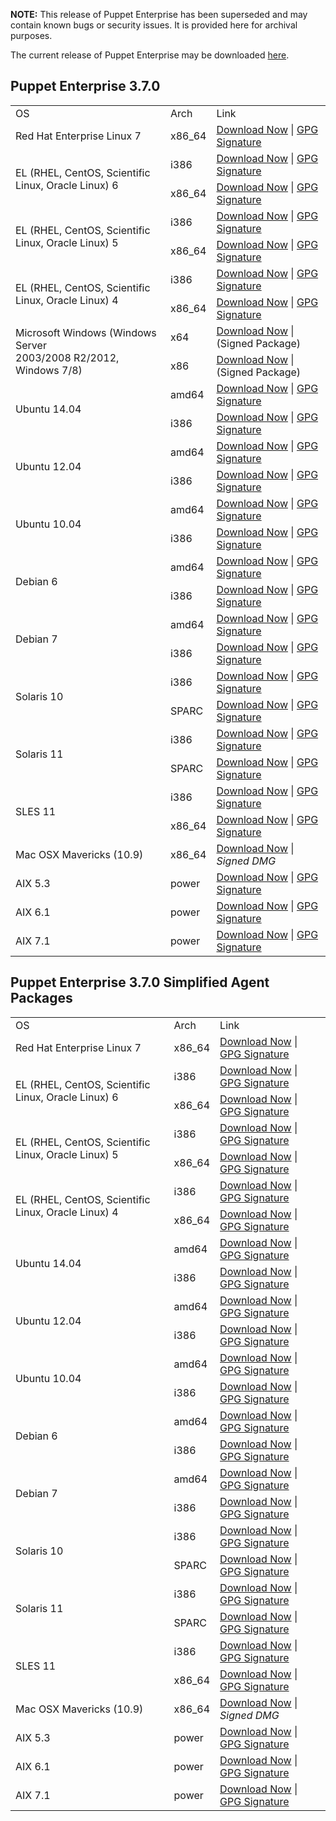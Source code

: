 <p><b>NOTE:</b> This release of Puppet Enterprise has been superseded and may contain known bugs or security issues. It is provided here for archival purposes.
</p><p>The current release of Puppet Enterprise may be downloaded <a href="/Readme.md">here</a>.

</p><h2 id="pe_370">Puppet Enterprise 3.7.0</h2>
<table>
<tbody>
<tr>
<td>OS</td>
<td>Arch</td>
<td>Link</td>
</tr>

<tr>
<td>Red Hat Enterprise Linux 7</td>
<td>x86_64</td>
<td><a href="http://pm.puppetlabs.com/puppet-enterprise/3.7.0/puppet-enterprise-3.7.0-el-7-x86_64.tar.gz">Download Now</a> | <a href="https://pm.puppetlabs.com/puppet-enterprise/3.7.0/puppet-enterprise-3.7.0-el-7-x86_64.tar.gz.asc">GPG Signature</a></td>
</tr>


<tr>
<td rowspan="2">EL (RHEL, CentOS, Scientific Linux, Oracle Linux) 6</td>
<td>i386</td>
<td><a href="http://pm.puppetlabs.com/puppet-enterprise/3.7.0/puppet-enterprise-3.7.0-el-6-i386.tar.gz">Download Now</a> | <a href="http://pm.puppetlabs.com/puppet-enterprise/3.7.0/puppet-enterprise-3.7.0-el-6-i386.tar.gz.asc">GPG Signature</a></td>
</tr>
<tr>
<td>x86_64</td>
<td><a href="http://pm.puppetlabs.com/puppet-enterprise/3.7.0/puppet-enterprise-3.7.0-el-6-x86_64.tar.gz">Download Now</a> | <a href="http://pm.puppetlabs.com/puppet-enterprise/3.7.0/puppet-enterprise-3.7.0-el-6-x86_64.tar.gz.asc">GPG Signature</a></td>
</tr>

<tr>
<td rowspan="2">EL (RHEL, CentOS, Scientific Linux, Oracle Linux) 5</td>
<td>i386</td>
<td><a href="http://pm.puppetlabs.com/puppet-enterprise/3.7.0/puppet-enterprise-3.7.0-el-5-i386.tar.gz">Download Now</a> | <a href="http://pm.puppetlabs.com/puppet-enterprise/3.7.0/puppet-enterprise-3.7.0-el-5-i386.tar.gz.asc">GPG Signature</a></td>
</tr>
<tr>
<td>x86_64</td>
<td><a href="http://pm.puppetlabs.com/puppet-enterprise/3.7.0/puppet-enterprise-3.7.0-el-5-x86_64.tar.gz">Download Now</a> | <a href="http://pm.puppetlabs.com/puppet-enterprise/3.7.0/puppet-enterprise-3.7.0-el-5-x86_64.tar.gz.asc">GPG Signature</a></td>
</tr>

<tr>
<td rowspan="2">EL (RHEL, CentOS, Scientific Linux, Oracle Linux) 4</td>
<td>i386</td>
<td><a href="http://pm.puppetlabs.com/puppet-enterprise/3.7.0/puppet-enterprise-3.7.0-el-4-i386.tar.gz">Download Now</a> | <a href="http://pm.puppetlabs.com/puppet-enterprise/3.7.0/puppet-enterprise-3.7.0-el-4-i386.tar.gz.asc">GPG Signature</a></td>
</tr>
<tr>
<td>x86_64</td>
<td><a href="http://pm.puppetlabs.com/puppet-enterprise/3.7.0/puppet-enterprise-3.7.0-el-4-x86_64.tar.gz">Download Now</a> | <a href="http://pm.puppetlabs.com/puppet-enterprise/3.7.0/puppet-enterprise-3.7.0-el-4-x86_64.tar.gz.asc">GPG Signature</a></td>
</tr>

<tr>
<td rowspan="2">Microsoft Windows (Windows Server <br>2003/2008 R2/2012, Windows 7/8)</td>
<td>x64</td>
<td><a href="http://pm.puppetlabs.com/puppet-enterprise/3.7.0/puppet-enterprise-3.7.0-x64.msi">Download Now</a> | (Signed Package)</td>
</tr>
<tr>
<td>x86</td>
<td><a href="http://pm.puppetlabs.com/puppet-enterprise/3.7.0/puppet-enterprise-3.7.0.msi">Download Now</a> | (Signed Package)</td>
</tr>

<tr>
<td rowspan="2">Ubuntu 14.04</td>
<td>amd64</td>
<td><a href="http://pm.puppetlabs.com/puppet-enterprise/3.7.0/puppet-enterprise-3.7.0-ubuntu-14.04-amd64.tar.gz">Download Now</a> | <a href="http://pm.puppetlabs.com/puppet-enterprise/3.7.0/puppet-enterprise-3.7.0-ubuntu-14.04-amd64.tar.gz.asc">GPG Signature</a></td>
</tr>
<tr>
<td>i386</td>
<td><a href="http://pm.puppetlabs.com/puppet-enterprise/3.7.0/puppet-enterprise-3.7.0-ubuntu-14.04-i386.tar.gz">Download Now</a> | <a href="http://pm.puppetlabs.com/puppet-enterprise/3.7.0/puppet-enterprise-3.7.0-ubuntu-14.04-i386.tar.gz.asc">GPG Signature</a></td>
</tr>
<tr>
<td rowspan="2">Ubuntu 12.04</td>
<td>amd64</td>
<td><a href="http://pm.puppetlabs.com/puppet-enterprise/3.7.0/puppet-enterprise-3.7.0-ubuntu-12.04-amd64.tar.gz">Download Now</a> | <a href="http://pm.puppetlabs.com/puppet-enterprise/3.7.0/puppet-enterprise-3.7.0-ubuntu-12.04-amd64.tar.gz.asc">GPG Signature</a></td>
</tr>
<tr>
<td>i386</td>
<td><a href="http://pm.puppetlabs.com/puppet-enterprise/3.7.0/puppet-enterprise-3.7.0-ubuntu-12.04-i386.tar.gz">Download Now</a> | <a href="http://pm.puppetlabs.com/puppet-enterprise/3.7.0/puppet-enterprise-3.7.0-ubuntu-12.04-i386.tar.gz.asc">GPG Signature</a></td>
</tr>


<tr>
<td rowspan="2">Ubuntu 10.04</td>
<td>amd64</td>
<td><a href="http://pm.puppetlabs.com/puppet-enterprise/3.7.0/puppet-enterprise-3.7.0-ubuntu-10.04-amd64.tar.gz">Download Now</a> | <a href="http://pm.puppetlabs.com/puppet-enterprise/3.7.0/puppet-enterprise-3.7.0-ubuntu-10.04-amd64.tar.gz.asc">GPG Signature</a></td>
</tr>
<tr>
<td>i386</td>
<td><a href="http://pm.puppetlabs.com/puppet-enterprise/3.7.0/puppet-enterprise-3.7.0-ubuntu-10.04-i386.tar.gz">Download Now</a> | <a href="http://pm.puppetlabs.com/puppet-enterprise/3.7.0/puppet-enterprise-3.7.0-ubuntu-10.04-i386.tar.gz.asc">GPG Signature</a></td>
</tr>


<tr>
<td rowspan="2">Debian 6</td>
<td>amd64</td>
<td><a href="http://pm.puppetlabs.com/puppet-enterprise/3.7.0/puppet-enterprise-3.7.0-debian-6-amd64.tar.gz">Download Now</a> | <a href="http://pm.puppetlabs.com/puppet-enterprise/3.7.0/puppet-enterprise-3.7.0-debian-6-amd64.tar.gz.asc">GPG Signature</a></td>
</tr>
<tr>
<td>i386</td>
<td><a href="http://pm.puppetlabs.com/puppet-enterprise/3.7.0/puppet-enterprise-3.7.0-debian-6-i386.tar.gz">Download Now</a> | <a href="http://pm.puppetlabs.com/puppet-enterprise/3.7.0/puppet-enterprise-3.7.0-debian-6-i386.tar.gz.asc">GPG Signature</a></td>
</tr>
<tr>
<td rowspan="2">Debian 7</td>
<td>amd64</td>
<td><a href="http://pm.puppetlabs.com/puppet-enterprise/3.7.0/puppet-enterprise-3.7.0-debian-7-amd64.tar.gz">Download Now</a> | <a href="http://pm.puppetlabs.com/puppet-enterprise/3.7.0/puppet-enterprise-3.7.0-debian-7-amd64.tar.gz.asc">GPG Signature</a></td>
</tr>
<tr>
<td>i386</td>
<td><a href="http://pm.puppetlabs.com/puppet-enterprise/3.7.0/puppet-enterprise-3.7.0-debian-7-i386.tar.gz">Download Now</a> | <a href="http://pm.puppetlabs.com/puppet-enterprise/3.7.0/puppet-enterprise-3.7.0-debian-7-i386.tar.gz.asc">GPG Signature</a></td>
</tr>

<tr>
<td rowspan="2">Solaris 10</td>
<td>i386</td>
<td><a href="http://pm.puppetlabs.com/puppet-enterprise/3.7.0/puppet-enterprise-3.7.0-solaris-10-i386.tar.gz">Download Now</a> | <a href="http://pm.puppetlabs.com/puppet-enterprise/3.7.0/puppet-enterprise-3.7.0-solaris-10-i386.tar.gz.asc">GPG Signature</a></td>
</tr>
<tr>
<td>SPARC</td>
<td><a href="http://pm.puppetlabs.com/puppet-enterprise/3.7.0/puppet-enterprise-3.7.0-solaris-10-sparc.tar.gz">Download Now</a> | <a href="http://pm.puppetlabs.com/puppet-enterprise/3.7.0/puppet-enterprise-3.7.0-solaris-10-sparc.tar.gz.asc">GPG Signature</a></td>
</tr>
<tr>
<td rowspan="2">Solaris 11</td>
<td>i386</td>
<td><a href="http://pm.puppetlabs.com/puppet-enterprise/3.7.0/puppet-enterprise-3.7.0-solaris-11-i386.tar.gz">Download Now</a> | <a href="http://pm.puppetlabs.com/puppet-enterprise/3.7.0/puppet-enterprise-3.7.0-solaris-11-i386.tar.gz.asc">GPG Signature</a></td>
</tr>
<tr>
<td>SPARC</td>
<td><a href="http://pm.puppetlabs.com/puppet-enterprise/3.7.0/puppet-enterprise-3.7.0-solaris-11-sparc.tar.gz">Download Now</a> | <a href="http://pm.puppetlabs.com/puppet-enterprise/3.7.0/puppet-enterprise-3.7.0-solaris-11-sparc.tar.gz.asc">GPG Signature</a></td>
</tr>
<tr>
<td rowspan="2">SLES 11</td>
<td>i386</td>
<td><a href="http://pm.puppetlabs.com/puppet-enterprise/3.7.0/puppet-enterprise-3.7.0-sles-11-i386.tar.gz">Download Now</a> | <a href="http://pm.puppetlabs.com/puppet-enterprise/3.7.0/puppet-enterprise-3.7.0-sles-11-i386.tar.gz.asc">GPG Signature</a></td>
</tr>
<tr>
<td>x86_64</td>
<td><a href="http://pm.puppetlabs.com/puppet-enterprise/3.7.0/puppet-enterprise-3.7.0-sles-11-x86_64.tar.gz">Download Now</a> | <a href="http://pm.puppetlabs.com/puppet-enterprise/3.7.0/puppet-enterprise-3.7.0-sles-11-x86_64.tar.gz.asc">GPG Signature</a></td>
</tr>
<tr>
<td>Mac OSX Mavericks (10.9)</td>
<td>x86_64</td>
<td><a href="http://pm.puppetlabs.com/puppet-enterprise/3.7.0/puppet-enterprise-3.7.0-osx-10.9-x86_64.dmg">Download Now</a> | <em>Signed DMG<em></em></em></td>
</tr>

<tr>
<td>AIX 5.3</td>
<td>power</td>
<td><a href="http://pm.puppetlabs.com/puppet-enterprise/3.7.0/puppet-enterprise-3.7.0-aix-5.3-power.tar.gz">Download Now</a> | <a href="https://pm.puppetlabs.com/puppet-enterprise/3.7.0/puppet-enterprise-3.7.0-aix-5.3-power.tar.gz.asc">GPG Signature</a></td>
</tr>
<tr>
<td>AIX 6.1</td>
<td>power</td>
<td><a href="http://pm.puppetlabs.com/puppet-enterprise/3.7.0/puppet-enterprise-3.7.0-aix-6.1-power.tar.gz">Download Now</a> | <a href="https://pm.puppetlabs.com/puppet-enterprise/3.7.0/puppet-enterprise-3.7.0-aix-6.1-power.tar.gz.asc">GPG Signature</a></td>
</tr>
<tr>
<td>AIX 7.1</td>
<td>power</td>
<td><a href="http://pm.puppetlabs.com/puppet-enterprise/3.7.0/puppet-enterprise-3.7.0-aix-7.1-power.tar.gz">Download Now</a> | <a href="https://pm.puppetlabs.com/puppet-enterprise/3.7.0/puppet-enterprise-3.7.0-aix-7.1-power.tar.gz.asc">GPG Signature</a></td>
</tr>


</tbody>
</table>

<h2 id="pe_a_323">Puppet Enterprise 3.7.0 Simplified Agent Packages</h2>
<table>
<tbody>
<tr>
<td>OS</td>
<td>Arch</td>
<td>Link</td>
</tr>


<tr>
<td>Red Hat Enterprise Linux 7</td>
<td>x86_64</td>
<td><a href="http://pm.puppetlabs.com/puppet-enterprise/3.7.0/puppet-enterprise-3.7.0-el-7-x86_64-agent.tar.gz">Download Now</a> | <a href="https://pm.puppetlabs.com/puppet-enterprise/3.7.0/puppet-enterprise-3.7.0-el-7-x86_64-agent.tar.gz.asc">GPG Signature</a></td>
</tr>



<tr>
<td rowspan="2">EL (RHEL, CentOS, Scientific Linux, Oracle Linux) 6</td>
<td>i386</td>
<td><a href="http://pm.puppetlabs.com/puppet-enterprise/3.7.0/puppet-enterprise-3.7.0-el-6-i386-agent.tar.gz">Download Now</a> | <a href="http://pm.puppetlabs.com/puppet-enterprise/3.7.0/puppet-enterprise-3.7.0-el-6-i386-agent.tar.gz.asc">GPG Signature</a></td>
</tr>
<tr>
<td>x86_64</td>
<td><a href="http://pm.puppetlabs.com/puppet-enterprise/3.7.0/puppet-enterprise-3.7.0-el-6-x86_64-agent.tar.gz">Download Now</a> | <a href="http://pm.puppetlabs.com/puppet-enterprise/3.7.0/puppet-enterprise-3.7.0-el-6-x86_64-agent.tar.gz.asc">GPG Signature</a></td>
</tr>


<tr>
<td rowspan="2">EL (RHEL, CentOS, Scientific Linux, Oracle Linux) 5</td>
<td>i386</td>
<td><a href="http://pm.puppetlabs.com/puppet-enterprise/3.7.0/puppet-enterprise-3.7.0-el-5-i386-agent.tar.gz">Download Now</a> | <a href="http://pm.puppetlabs.com/puppet-enterprise/3.7.0/puppet-enterprise-3.7.0-el-5-i386-agent.tar.gz.asc">GPG Signature</a></td>
</tr>
<tr>
<td>x86_64</td>
<td><a href="http://pm.puppetlabs.com/puppet-enterprise/3.7.0/puppet-enterprise-3.7.0-el-5-x86_64-agent.tar.gz">Download Now</a> | <a href="http://pm.puppetlabs.com/puppet-enterprise/3.7.0/puppet-enterprise-3.7.0-el-5-x86_64-agent.tar.gz.asc">GPG Signature</a></td>
</tr>


<tr>
<td rowspan="2">EL (RHEL, CentOS, Scientific Linux, Oracle Linux) 4</td>
<td>i386</td>
<td><a href="http://pm.puppetlabs.com/puppet-enterprise/3.7.0/puppet-enterprise-3.7.0-el-4-i386-agent.tar.gz">Download Now</a> | <a href="http://pm.puppetlabs.com/puppet-enterprise/3.7.0/puppet-enterprise-3.7.0-el-4-i386-agent.tar.gz.asc">GPG Signature</a></td>
</tr>
<tr>
<td>x86_64</td>
<td><a href="http://pm.puppetlabs.com/puppet-enterprise/3.7.0/puppet-enterprise-3.7.0-el-4-x86_64-agent.tar.gz">Download Now</a> | <a href="http://pm.puppetlabs.com/puppet-enterprise/3.7.0/puppet-enterprise-3.7.0-el-4-x86_64-agent.tar.gz.asc">GPG Signature</a></td>
</tr>


<tr>
<td rowspan="2">Ubuntu 14.04</td>
<td>amd64</td>
<td><a href="http://pm.puppetlabs.com/puppet-enterprise/3.7.0/puppet-enterprise-3.7.0-ubuntu-14.04-amd64-agent.tar.gz">Download Now</a> | <a href="http://pm.puppetlabs.com/puppet-enterprise/3.7.0/puppet-enterprise-3.7.0-ubuntu-14.04-amd64-agent.tar.gz.asc">GPG Signature</a></td>
</tr>
<tr>
<td>i386</td>
<td><a href="http://pm.puppetlabs.com/puppet-enterprise/3.7.0/puppet-enterprise-3.7.0-ubuntu-14.04-i386-agent.tar.gz">Download Now</a> | <a href="http://pm.puppetlabs.com/puppet-enterprise/3.7.0/puppet-enterprise-3.7.0-ubuntu-14.04-i386-agent.tar.gz.asc">GPG Signature</a></td>
</tr>

<tr>
<td rowspan="2">Ubuntu 12.04</td>
<td>amd64</td>
<td><a href="http://pm.puppetlabs.com/puppet-enterprise/3.7.0/puppet-enterprise-3.7.0-ubuntu-12.04-amd64-agent.tar.gz">Download Now</a> | <a href="http://pm.puppetlabs.com/puppet-enterprise/3.7.0/puppet-enterprise-3.7.0-ubuntu-12.04-amd64-agent.tar.gz.asc">GPG Signature</a></td>
</tr>
<tr>
<td>i386</td>
<td><a href="http://pm.puppetlabs.com/puppet-enterprise/3.7.0/puppet-enterprise-3.7.0-ubuntu-12.04-i386-agent.tar.gz">Download Now</a> | <a href="http://pm.puppetlabs.com/puppet-enterprise/3.7.0/puppet-enterprise-3.7.0-ubuntu-12.04-i386-agent.tar.gz.asc">GPG Signature</a></td>
</tr>

<tr>
<td rowspan="2">Ubuntu 10.04</td>
<td>amd64</td>
<td><a href="http://pm.puppetlabs.com/puppet-enterprise/3.7.0/puppet-enterprise-3.7.0-ubuntu-10.04-amd64-agent.tar.gz">Download Now</a> | <a href="http://pm.puppetlabs.com/puppet-enterprise/3.7.0/puppet-enterprise-3.7.0-ubuntu-10.04-amd64-agent.tar.gz.asc">GPG Signature</a></td>
</tr>
<tr>
<td>i386</td>
<td><a href="http://pm.puppetlabs.com/puppet-enterprise/3.7.0/puppet-enterprise-3.7.0-ubuntu-10.04-i386-agent.tar.gz">Download Now</a> | <a href="http://pm.puppetlabs.com/puppet-enterprise/3.7.0/puppet-enterprise-3.7.0-ubuntu-10.04-i386-agent.tar.gz.asc">GPG Signature</a></td>
</tr>


<tr>
<td rowspan="2">Debian 6</td>
<td>amd64</td>
<td><a href="http://pm.puppetlabs.com/puppet-enterprise/3.7.0/puppet-enterprise-3.7.0-debian-6-amd64-agent.tar.gz">Download Now</a> | <a href="http://pm.puppetlabs.com/puppet-enterprise/3.7.0/puppet-enterprise-3.7.0-debian-6-amd64-agent.tar.gz.asc">GPG Signature</a></td>
</tr>
<tr>
<td>i386</td>
<td><a href="http://pm.puppetlabs.com/puppet-enterprise/3.7.0/puppet-enterprise-3.7.0-debian-6-i386-agent.tar.gz">Download Now</a> | <a href="http://pm.puppetlabs.com/puppet-enterprise/3.7.0/puppet-enterprise-3.7.0-debian-6-i386-agent.tar.gz.asc">GPG Signature</a></td>
</tr>
<tr>
<td rowspan="2">Debian 7</td>
<td>amd64</td>
<td><a href="http://pm.puppetlabs.com/puppet-enterprise/3.7.0/puppet-enterprise-3.7.0-debian-7-amd64-agent.tar.gz">Download Now</a> | <a href="http://pm.puppetlabs.com/puppet-enterprise/3.7.0/puppet-enterprise-3.7.0-debian-7-amd64-agent.tar.gz.asc">GPG Signature</a></td>
</tr>
<tr>
<td>i386</td>
<td><a href="http://pm.puppetlabs.com/puppet-enterprise/3.7.0/puppet-enterprise-3.7.0-debian-7-i386-agent.tar.gz">Download Now</a> | <a href="http://pm.puppetlabs.com/puppet-enterprise/3.7.0/puppet-enterprise-3.7.0-debian-7-i386-agent.tar.gz.asc">GPG Signature</a></td>
</tr>
<tr>
<td rowspan="2">Solaris 10</td>
<td>i386</td>
<td><a href="http://pm.puppetlabs.com/puppet-enterprise/3.7.0/puppet-enterprise-3.7.0-solaris-10-i386-agent.tar.gz">Download Now</a> | <a href="http://pm.puppetlabs.com/puppet-enterprise/3.7.0/puppet-enterprise-3.7.0-solaris-10-i386-agent.tar.gz.asc">GPG Signature</a></td>
</tr>
<tr>
<td>SPARC</td>
<td><a href="http://pm.puppetlabs.com/puppet-enterprise/3.7.0/puppet-enterprise-3.7.0-solaris-10-sparc-agent.tar.gz">Download Now</a> | <a href="http://pm.puppetlabs.com/puppet-enterprise/3.7.0/puppet-enterprise-3.7.0-solaris-10-sparc-agent.tar.gz.asc">GPG Signature</a></td>
</tr>
<tr>
<td rowspan="2">Solaris 11</td>
<td>i386</td>
<td><a href="http://pm.puppetlabs.com/puppet-enterprise/3.7.0/puppet-enterprise-3.7.0-solaris-11-i386-agent.tar.gz">Download Now</a> | <a href="http://pm.puppetlabs.com/puppet-enterprise/3.7.0/puppet-enterprise-3.7.0-solaris-11-i386-agent.tar.gz.asc">GPG Signature</a></td>
</tr>
<tr>
<td>SPARC</td>
<td><a href="http://pm.puppetlabs.com/puppet-enterprise/3.7.0/puppet-enterprise-3.7.0-solaris-11-sparc-agent.tar.gz">Download Now</a> | <a href="http://pm.puppetlabs.com/puppet-enterprise/3.7.0/puppet-enterprise-3.7.0-solaris-11-sparc-agent.tar.gz.asc">GPG Signature</a></td>
</tr>

<tr>
<td rowspan="2">SLES 11</td>
<td>i386</td>
<td><a href="http://pm.puppetlabs.com/puppet-enterprise/3.7.0/puppet-enterprise-3.7.0-sles-11-i386-agent.tar.gz">Download Now</a> | <a href="http://pm.puppetlabs.com/puppet-enterprise/3.7.0/puppet-enterprise-3.7.0-sles-11-i386-agent.tar.gz.asc">GPG Signature</a></td>
</tr>
<tr>
<td>x86_64</td>
<td><a href="http://pm.puppetlabs.com/puppet-enterprise/3.7.0/puppet-enterprise-3.7.0-sles-11-x86_64-agent.tar.gz">Download Now</a> | <a href="http://pm.puppetlabs.com/puppet-enterprise/3.7.0/puppet-enterprise-3.7.0-sles-11-x86_64-agent.tar.gz.asc">GPG Signature</a></td>
</tr>
<tr>
<td>Mac OSX Mavericks (10.9)</td>
<td>x86_64</td>
<td><a href="http://pm.puppetlabs.com/puppet-enterprise/3.7.0/puppet-enterprise-3.7.0-osx-10.9-x86_64.dmg">Download Now</a> | <em>Signed DMG<em></em></em></td>
</tr>
<tr>
<td>AIX 5.3</td>
<td>power</td>
<td><a href="http://pm.puppetlabs.com/puppet-enterprise/3.7.0/puppet-enterprise-3.7.0-aix-5.3-power-agent.tar.gz">Download Now</a> | <a href="https://pm.puppetlabs.com/puppet-enterprise/3.7.0/puppet-enterprise-3.7.0-aix-5.3-power-agent.tar.gz.asc">GPG Signature</a></td>
</tr>
<tr>
<td>AIX 6.1</td>
<td>power</td>
<td><a href="http://pm.puppetlabs.com/puppet-enterprise/3.7.0/puppet-enterprise-3.7.0-aix-6.1-power-agent.tar.gz">Download Now</a> | <a href="https://pm.puppetlabs.com/puppet-enterprise/3.7.0/puppet-enterprise-3.7.0-aix-6.1-power-agent.tar.gz.asc">GPG Signature</a></td>
</tr>
<tr>
<td>AIX 7.1</td>
<td>power</td>
<td><a href="http://pm.puppetlabs.com/puppet-enterprise/3.7.0/puppet-enterprise-3.7.0-aix-7.1-power-agent.tar.gz">Download Now</a> | <a href="https://pm.puppetlabs.com/puppet-enterprise/3.7.0/puppet-enterprise-3.7.0-aix-7.1-power-agent.tar.gz.asc">GPG Signature</a></td>
</tr>
</tbody>
</table>

